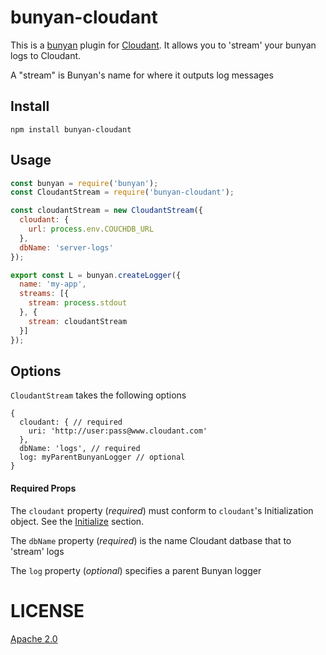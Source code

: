 # bunyan-cloudant
This is a [bunyan](https://github.com/trentm/node-bunyan) plugin for [Cloudant](https://cloudant.com/). It allows you to 'stream' your bunyan logs to Cloudant.

A "stream" is Bunyan's name for where it outputs log messages

## Install

`npm install bunyan-cloudant`

## Usage


```javascript
const bunyan = require('bunyan');
const CloudantStream = require('bunyan-cloudant');

const cloudantStream = new CloudantStream({
  cloudant: {
    url: process.env.COUCHDB_URL
  },
  dbName: 'server-logs'
});

export const L = bunyan.createLogger({
  name: 'my-app',
  streams: [{
    stream: process.stdout
  }, {
    stream: cloudantStream
  }]
});

```

## Options
`CloudantStream` takes the following options

```
{
  cloudant: { // required
    uri: 'http://user:pass@www.cloudant.com'
  },
  dbName: 'logs', // required
  log: myParentBunyanLogger // optional
}
```

#### Required Props
The `cloudant` property (*required*) must conform to `cloudant`'s Initialization object. See the 
[Initialize](https://github.com/cloudant/nodejs-cloudant) section.

The `dbName` property (*required*) is the name Cloudant datbase that to 'stream' logs

The `log` property (*optional*) specifies a parent Bunyan logger



# LICENSE
[Apache 2.0](http://www.apache.org/licenses/LICENSE-2.0)